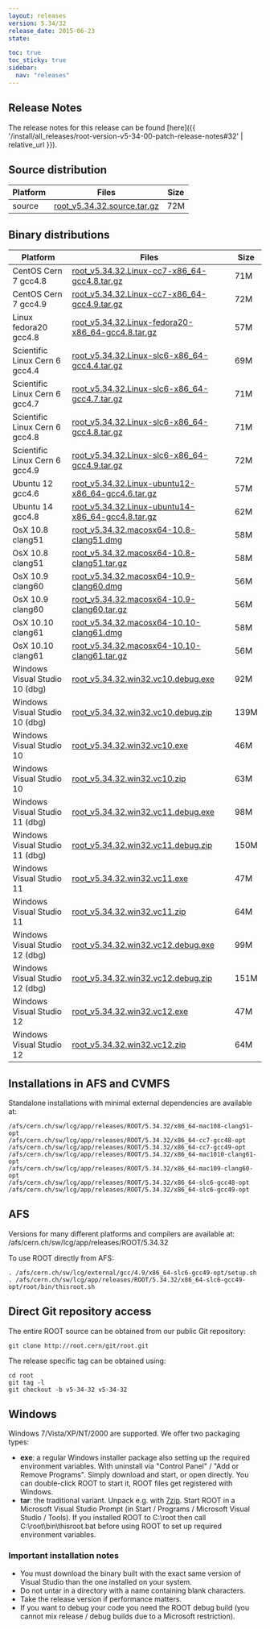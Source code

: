 ```yaml
---
layout: releases
version: 5.34/32
release_date: 2015-06-23
state:

toc: true
toc_sticky: true
sidebar:
  nav: "releases"
---
```



## Release Notes

The release notes for this release can be found [here]({{ '/install/all_releases/root-version-v5-34-00-patch-release-notes#32' | relative_url }}).

## Source distribution

| Platform       | Files | Size |
|-----------|-------|-----|
| source | [root_v5.34.32.source.tar.gz](https://root.cern/download/root_v5.34.32.source.tar.gz) |  72M |


## Binary distributions

| Platform       | Files | Size |
|-----------|-------|-----|
| CentOS Cern 7 gcc4.8 | [root_v5.34.32.Linux-cc7-x86_64-gcc4.8.tar.gz](https://root.cern/download/root_v5.34.32.Linux-cc7-x86_64-gcc4.8.tar.gz) |  71M |
| CentOS Cern 7 gcc4.9 | [root_v5.34.32.Linux-cc7-x86_64-gcc4.9.tar.gz](https://root.cern/download/root_v5.34.32.Linux-cc7-x86_64-gcc4.9.tar.gz) |  72M |
| Linux fedora20 gcc4.8 | [root_v5.34.32.Linux-fedora20-x86_64-gcc4.8.tar.gz](https://root.cern/download/root_v5.34.32.Linux-fedora20-x86_64-gcc4.8.tar.gz) |  57M |
| Scientific Linux Cern 6 gcc4.4 | [root_v5.34.32.Linux-slc6-x86_64-gcc4.4.tar.gz](https://root.cern/download/root_v5.34.32.Linux-slc6-x86_64-gcc4.4.tar.gz) |  69M |
| Scientific Linux Cern 6 gcc4.7 | [root_v5.34.32.Linux-slc6-x86_64-gcc4.7.tar.gz](https://root.cern/download/root_v5.34.32.Linux-slc6-x86_64-gcc4.7.tar.gz) |  71M |
| Scientific Linux Cern 6 gcc4.8 | [root_v5.34.32.Linux-slc6-x86_64-gcc4.8.tar.gz](https://root.cern/download/root_v5.34.32.Linux-slc6-x86_64-gcc4.8.tar.gz) |  71M |
| Scientific Linux Cern 6 gcc4.9 | [root_v5.34.32.Linux-slc6-x86_64-gcc4.9.tar.gz](https://root.cern/download/root_v5.34.32.Linux-slc6-x86_64-gcc4.9.tar.gz) |  72M |
| Ubuntu 12 gcc4.6 | [root_v5.34.32.Linux-ubuntu12-x86_64-gcc4.6.tar.gz](https://root.cern/download/root_v5.34.32.Linux-ubuntu12-x86_64-gcc4.6.tar.gz) |  57M |
| Ubuntu 14 gcc4.8 | [root_v5.34.32.Linux-ubuntu14-x86_64-gcc4.8.tar.gz](https://root.cern/download/root_v5.34.32.Linux-ubuntu14-x86_64-gcc4.8.tar.gz) |  62M |
| OsX 10.8 clang51 | [root_v5.34.32.macosx64-10.8-clang51.dmg](https://root.cern/download/root_v5.34.32.macosx64-10.8-clang51.dmg) |  58M |
| OsX 10.8 clang51 | [root_v5.34.32.macosx64-10.8-clang51.tar.gz](https://root.cern/download/root_v5.34.32.macosx64-10.8-clang51.tar.gz) |  58M |
| OsX 10.9 clang60 | [root_v5.34.32.macosx64-10.9-clang60.dmg](https://root.cern/download/root_v5.34.32.macosx64-10.9-clang60.dmg) |  56M |
| OsX 10.9 clang60 | [root_v5.34.32.macosx64-10.9-clang60.tar.gz](https://root.cern/download/root_v5.34.32.macosx64-10.9-clang60.tar.gz) |  56M |
| OsX 10.10 clang61 | [root_v5.34.32.macosx64-10.10-clang61.dmg](https://root.cern/download/root_v5.34.32.macosx64-10.10-clang61.dmg) |  58M |
| OsX 10.10 clang61 | [root_v5.34.32.macosx64-10.10-clang61.tar.gz](https://root.cern/download/root_v5.34.32.macosx64-10.10-clang61.tar.gz) |  56M |
| Windows Visual Studio 10 (dbg) | [root_v5.34.32.win32.vc10.debug.exe](https://root.cern/download/root_v5.34.32.win32.vc10.debug.exe) |  92M |
| Windows Visual Studio 10 (dbg) | [root_v5.34.32.win32.vc10.debug.zip](https://root.cern/download/root_v5.34.32.win32.vc10.debug.zip) | 139M |
| Windows Visual Studio 10 | [root_v5.34.32.win32.vc10.exe](https://root.cern/download/root_v5.34.32.win32.vc10.exe) |  46M |
| Windows Visual Studio 10 | [root_v5.34.32.win32.vc10.zip](https://root.cern/download/root_v5.34.32.win32.vc10.zip) |  63M |
| Windows Visual Studio 11 (dbg) | [root_v5.34.32.win32.vc11.debug.exe](https://root.cern/download/root_v5.34.32.win32.vc11.debug.exe) |  98M |
| Windows Visual Studio 11 (dbg) | [root_v5.34.32.win32.vc11.debug.zip](https://root.cern/download/root_v5.34.32.win32.vc11.debug.zip) | 150M |
| Windows Visual Studio 11 | [root_v5.34.32.win32.vc11.exe](https://root.cern/download/root_v5.34.32.win32.vc11.exe) |  47M |
| Windows Visual Studio 11 | [root_v5.34.32.win32.vc11.zip](https://root.cern/download/root_v5.34.32.win32.vc11.zip) |  64M |
| Windows Visual Studio 12 (dbg) | [root_v5.34.32.win32.vc12.debug.exe](https://root.cern/download/root_v5.34.32.win32.vc12.debug.exe) |  99M |
| Windows Visual Studio 12 (dbg) | [root_v5.34.32.win32.vc12.debug.zip](https://root.cern/download/root_v5.34.32.win32.vc12.debug.zip) | 151M |
| Windows Visual Studio 12 | [root_v5.34.32.win32.vc12.exe](https://root.cern/download/root_v5.34.32.win32.vc12.exe) |  47M |
| Windows Visual Studio 12 | [root_v5.34.32.win32.vc12.zip](https://root.cern/download/root_v5.34.32.win32.vc12.zip) |  64M |



## Installations in AFS and CVMFS
Standalone installations with minimal external dependencies are available at:
~~~
/afs/cern.ch/sw/lcg/app/releases/ROOT/5.34.32/x86_64-mac108-clang51-opt
/afs/cern.ch/sw/lcg/app/releases/ROOT/5.34.32/x86_64-cc7-gcc48-opt
/afs/cern.ch/sw/lcg/app/releases/ROOT/5.34.32/x86_64-cc7-gcc49-opt
/afs/cern.ch/sw/lcg/app/releases/ROOT/5.34.32/x86_64-mac1010-clang61-opt
/afs/cern.ch/sw/lcg/app/releases/ROOT/5.34.32/x86_64-mac109-clang60-opt
/afs/cern.ch/sw/lcg/app/releases/ROOT/5.34.32/x86_64-slc6-gcc48-opt
/afs/cern.ch/sw/lcg/app/releases/ROOT/5.34.32/x86_64-slc6-gcc49-opt
~~~

## AFS
Versions for many different platforms and compilers are available at:
/afs/cern.ch/sw/lcg/app/releases/ROOT/5.34.32

To use ROOT directly from AFS:
~~~
. /afs/cern.ch/sw/lcg/external/gcc/4.9/x86_64-slc6-gcc49-opt/setup.sh
. /afs/cern.ch/sw/lcg/app/releases/ROOT/5.34.32/x86_64-slc6-gcc49-opt/root/bin/thisroot.sh
~~~

## Direct Git repository access
The entire ROOT source can be obtained from our public Git repository:

~~~
git clone http://root.cern/git/root.git
~~~
The release specific tag can be obtained using:
~~~
cd root
git tag -l
git checkout -b v5-34-32 v5-34-32
~~~

## Windows
Windows 7/Vista/XP/NT/2000 are supported. We offer two packaging types:

 * **exe**: a regular Windows installer package also setting up the required environment variables. With uninstall via "Control Panel" / "Add or Remove Programs". Simply download and start, or open directly. You can double-click ROOT to start it, ROOT files get registered with Windows.
 * **tar**: the traditional variant. Unpack e.g. with [7zip](https://www.7-zip.org). Start ROOT in a Microsoft Visual Studio Prompt (in Start / Programs / Microsoft Visual Studio / Tools). If you installed ROOT to C:\root then call C:\root\bin\thisroot.bat before using ROOT to set up required environment variables.

### Important installation notes
 * You must download the binary built with the exact same version of Visual Studio than the one installed on your system.
 * Do not untar in a directory with a name containing blank characters.
 * Take the release version if performance matters.
 * If you want to debug your code you need the ROOT debug build (you cannot mix release / debug builds due to a Microsoft restriction).